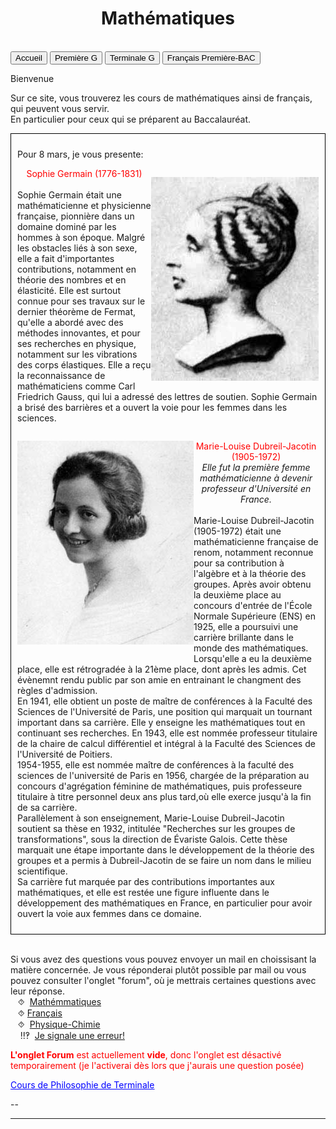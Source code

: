<html>
 <title>Mathématiques</title>
 <head>
    <meta charset="utf-8"/>
    <link href="style.css" rel="stylesheet" type="text/css"/>
    <meta name="viewport" content="width=device-width, initial-scale=1">
    <link rel="stylesheet" href="https://www.w3schools.com/w3css/4/w3.css">
    <meta name="viewport" content="width=device-width, initial-scale=1" />
    <link rel="stylesheet" href="https://www.w3schools.com/w3css/4/w3.css" />
    <script src="s.js" data-import=""></script>
 </head>
 <body onload="body()">
 <center><h1 id="h1">Mathématiques</h1></center>
 <br>
 <div class="w3-container">
  
 </div>

 <div class="w3-bar w3-black">
  <button class="w3-bar-item w3-button" onclick="openCity('Ac')">Accueil</button>
  <!--<button class="w3-bar-item w3-button" onclick="openCity('Six')">Sixième</button>
  <button class="w3-bar-item w3-button" onclick="openCity('Cinq')">Cinquième</button>
  <button class="w3-bar-item w3-button" onclick="openCity('Quatre')">Quatrième</button>
  <button class="w3-bar-item w3-button" onclick="openCity('Trois')">Troisième</button>
  <button class="w3-bar-item w3-button" onclick="openCity('Seconde')">Seconde</button>-->
  <button class="w3-bar-item w3-button" onclick="openCity('Première')">Première G</button>
  <button class="w3-bar-item w3-button" onclick="openCity('Terminale')">Terminale G</button>
  <button class="w3-bar-item w3-button" onclick="openCity('Français')">Français Première-BAC</button>
  <!-- <button class="w3-bar-item w3-button" onclick="openCity('Info')">Informatique</button>
  <button class="w3-bar-item w3-button" onclick="openCity('Forum')">Forum</button>-->
 </div>
 <div id="Ac" class="w3-container city">
  <p id="para2">Bienvenue</p>
  <p id="para3">Sur ce site, vous trouverez les cours de mathématiques ainsi de français, qui peuvent vous servir.<br> En particulier pour ceux qui se préparent au Baccalauréat.</p>
    <div style="border: 1px solid black; padding: 10px;">
       <p>Pour 8 mars, je vous presente:</p>
        <p style="float:right"><img src="image/Germain.jpeg" /></p><p><center><font id="para34" style="color:red;">Sophie Germain (1776-1831)</font></center><br><font id="para34">Sophie Germain était une mathématicienne et physicienne française, pionnière dans un domaine dominé par les hommes à son époque. Malgré les obstacles liés à son sexe, elle a fait d'importantes contributions, notamment en théorie des nombres et en élasticité. Elle est surtout connue pour ses travaux sur le dernier théorème de Fermat, qu'elle a abordé avec des méthodes innovantes, et pour ses recherches en physique, notamment sur les vibrations des corps élastiques. Elle a reçu la reconnaissance de mathématiciens comme Carl Friedrich Gauss, qui lui a adressé des lettres de soutien. Sophie Germain a brisé des barrières et a ouvert la voie pour les femmes dans les sciences. </font></p>
      <div style="clear:both"></div>
      <p style="float:left"><img src="image/Dubreil-Jacotin.jpg" /></p><p><center><font id="para34" style="color:red;">Marie-Louise Dubreil-Jacotin (1905-1972)</font><br><font id="para34"><i>Elle fut la première femme mathématicienne à devenir professeur d'Université en France.</i></font></center><br><font id="para34">Marie-Louise Dubreil-Jacotin (1905-1972) était une mathématicienne française de renom, notamment reconnue pour sa contribution à l'algèbre et à la théorie des groupes. Après avoir obtenu la deuxième place au concours d'entrée de l'École Normale Supérieure (ENS) en 1925, elle a poursuivi une carrière brillante dans le monde des mathématiques.
      <br>Lorsqu'elle a eu la deuxième place, elle est rétrogradée à la 21ème place, dont après les admis. Cet évènemnt rendu public par son amie en entrainant le changment des règles d'admission. 
      <br>
      En 1941, elle obtient un poste de maître de conférences à la Faculté des Sciences de l'Université de Paris, une position qui marquait un tournant important dans sa carrière. Elle y enseigne les mathématiques tout en continuant ses recherches. En 1943, elle est nommée professeur titulaire de la chaire de calcul différentiel et intégral  à la Faculté des Sciences de l'Université de Poitiers.<br>1954-1955, elle est nommée maître de conférences à la faculté des sciences de l'université de Paris en 1956, chargée de la préparation au concours d'agrégation féminine de mathématiques, puis professeure titulaire à titre personnel deux ans plus tard,où elle exerce jusqu'à la fin de sa carrière.
      <br>
      Parallèlement à son enseignement, Marie-Louise Dubreil-Jacotin soutient sa thèse en 1932, intitulée "Recherches sur les groupes de transformations", sous la direction de Évariste Galois. Cette thèse marquait une étape importante dans le développement de la théorie des groupes et a permis à Dubreil-Jacotin de se faire un nom dans le milieu scientifique.
      <br>Sa carrière fut marquée par des contributions importantes aux mathématiques, et elle est restée une figure influente dans le développement des mathématiques en France, en particulier pour avoir ouvert la voie aux femmes dans ce domaine.</font></p>
   <div style="clear:both"></div></div>
  <br>
   <div id="center">
      <p id="para33">Si vous avez des questions vous pouvez envoyer un mail en choissisant la matière concernée. Je vous réponderai plutôt possible par mail ou vous pouvez consulter l'onglet "forum", où je mettrais certaines questions avec leur réponse. 
       <br>&nbsp;&nbsp;&nbsp;⯑ &nbsp;<a title="Question" href="mailto:ozcelebialican2005@gmail.com?subject=J'ai une question%5BMat%5D&body=Ma%20question%20se%20porte%20sur%20les%20mathématiques%20(ne%20changez%20pas%20l'objet%20du%20mail).">Mathémmatiques</a>
       <br>&nbsp;&nbsp;&nbsp;⯑&nbsp;<a title="Question" href="mailto:ozcelebialican2005@gmail.com?subject=J'ai une question%5BFR%5D&body=Ma%20question%20se%20porte%20sur%20le%20français%20 (ne%20changez%20pas%20l'objet%20du%20mail).">Français</a>
       <br>&nbsp;&nbsp;&nbsp;⯑ &nbsp;<a title="Question" href="mailto:ozcelebialican2005@gmail.com?subject=J'ai une question%5BP-C%5D&body=Ma%20question%20se%20porte%20sur%20les%20Physique-Chimie%20(ne%20changez%20pas%20l'objet%20du%20mail).">Physique-Chimie</a>
       <br> &nbsp;&nbsp;&nbsp; ‼‽ &nbsp;<a title="Signaler une erreur" href="mailto:ozcelebialican2005@gmail.com?subject=%5BErreur%5D&body=Ma%20question%20se%20porte%20sur%20le%20français%20 (ne%20changez%20pas%20l'objet%20du%20mail).%0ADans%20l'onglet:%0ANom%20du%20fichier:%0AErreur:">Je signale une erreur!</a>
     </p></div>
     <p><font style="color:red"><b>L'onglet Forum</b> est actuellement <b>vide</b>, donc l'onglet est désactivé temporairement (je l'activerai dès lors que j'aurais une question posée)</font></p>
     <p id="para4"><a href="https://23tr-an05.github.io/filos/"><font style="color:#0000FF;"><u>Cours de Philosophie de Terminale</u></font></a></p>
     <p>--</p> 
    <hr>
   </div>

   <!--
 <div id="Six" class="w3-container city" style="display:none">
   <p id="para1">Sixième</p>
   <p id="para3"><a href="mat/6e/Programme_6.pdf" dowload="" target="_blank"><font style="color:#0000FF;"><u> Programme de l'année</u></font> </a>et<a href="mat/6e/Edt.pdf" dowload="" target="_blank"><font style="color:#0000FF;"><u> Cahier de texte</u></font></a> </p>
    <p id="para6">📁 Chapitre 1:</p>
      <ul>
        <li><a href="mat/6e/Chp1/    " dowload="" target="_blank"><p id="para4">📄   </p></a></li>
        <li><a href="mat/6e/Chp1/    " dowload="" target="_blank"><p id="para4">📄   TD-</p></a></li>
        <li><a href="mat/6e/Chp1/    " dowload="" target="_blank"><p id="para4">📄   Correction-TD-</p></a></li>
        <li><a href="mat/6e/Chp1/    " dowload="" target="_blank"><p id="para4">📄   </p></a></li>
    </ul>
    <p id="para6">📁 Chapitre 2:</p>
     <ul>
        <li><a href="mat/6e/Chp1/    " dowload="" target="_blank"><p id="para4">📄   </p></a></li>
        <li><a href="mat/6e/Chp1/    " dowload="" target="_blank"><p id="para4">📄   TD-</p></a></li>
        <li><a href="mat/6e/Chp1/    " dowload="" target="_blank"><p id="para4">📄   Correction-TD-</p></a></li>
        <li><a href="mat/6e/Chp1/    " dowload="" target="_blank"><p id="para4">📄   </p></a></li>
    </ul>
   <hr> 
  </div>

 <div id="Cinq" class="w3-container city" style="display:none"> 
   <p id="para1">Cinquième</p>
   <p id="para3"><a href="mat/5e/Programme_5.pdf" dowload="" target="_blank"><font style="color:#0000FF;"><u> Programme de l'année</u></font> </a>et<a href="mat/5e/Edt.pdf" dowload="" target="_blank"><font style="color:#0000FF;"><u> Cahier de texte</u></font> </a></p>
   <p id="para6">📁 Chapitre 1:</p>
     <ul>
        <li><a href="mat/5e/Chp1/    " dowload="" target="_blank"><p id="para4">📄   </p></a></li>
       <li><a href="mat/5e/Chp1/    " dowload="" target="_blank"><p id="para4">📄   TD-</p></a></li>
        <li><a href="mat/5e/Chp1/    " dowload="" target="_blank"><p id="para4">📄   Correction-TD-</p></a></li>
       <li><a href="mat/5e/Chp1/    " dowload="" target="_blank"><p id="para4">📄   </p></a></li>
     </ul>
   <hr>
 </div>

 <div id="Quatre" class="w3-container city" style="display:none">
   <p id="para1">Quatrième</p>
   <p id="para3"><a href="mat/4e/Programme_4.pdf" dowload="" target="_blank"><font style="color:#0000FF;"><u> Programme de l'année</u></font></a> et<a href="mat/4e/Edt.pdf" dowload="" target="_blank"><font style="color:#0000FF;"><u> Cahier de texte</u></font></a> </p>
    <p id="para6">📁 Chapitre 1:</p>
     <ul>
        <li><a href="mat/4e/Chp1/    " dowload="" target="_blank"><p id="para4">📄   </p></a></li>
       <li><a href="mat/4e/Chp1/    " dowload="" target="_blank"><p id="para4">📄   TD-</p></a></li>
       <li><a href="mat/4e/Chp1/    " dowload="" target="_blank"><p id="para4">📄   Correction-TD-</p></a></li>
       <li><a href="mat/4e/Chp1/    " dowload="" target="_blank"><p id="para4">📄   </p></a></li>
     </ul>
   <hr>
 </div>

 <div id="Tois" class="w3-container city" style="display:none">
   <p id="para1">Troisième</p>
   <p id="para3"><a href="mat/6e/Programme_3.pdf" dowload="" target="_blank"><font style="color:#0000FF;"><u> Programme de l'année</u></font></a> et<a href="mat/3e/Edt.pdf" dowload="" target="_blank"><font style="color:#0000FF;"><u> Cahier de texte</u></font></a> </p>
   <p id="para6">📁 Chapitre 1:</p>
     <ul>
       <li><a href="mat/3e/Chp1/    " dowload="" target="_blank"><p id="para4">📄   </p></a></li>
       <li><a href="mat/3e/Chp1/    " dowload="" target="_blank"><p id="para4">📄   TD-</p></a></li>
       <li><a href="mat/3e/Chp1/    " dowload="" target="_blank"><p id="para4">📄   Correction-TD-</p></a></li>
       <li><a href="mat/3e/Chp1/    " dowload="" target="_blank"><p id="para4">📄   </p></a></li>
   </ul>
   <hr>
 </div>

 <div id="Seconde" class="w3-container city" style="display:none">
   <p id="para1">Seconde</p>
   <p id="para3"><a href="mat/2nde/Programme_2.pdf" dowload="" target="_blank"><font style="color:#0000FF;"><u> Programme de l'année</u></font>  </a>et<a href="mat/2nde/Edt.pdf" dowload="" target="_blank"><font style="color:#0000FF;"><u> Cahier de texte</u></font></a> </p>
   <p id="para6">📁 Chapitre 1:</p>
     <ul>
       <li><a href="mat/2nde/Chp1/    " dowload="" target="_blank"><p id="para4">📄   </p></a></li>
       <li><a href="mat/2nde/Chp1/    " dowload="" target="_blank"><p id="para4">📄   TD-</p></a></li>
       <li><a href="mat/2nde/Chp1/    " dowload="" target="_blank"><p id="para4">📄   Correction-TD-</p></a></li>
       <li><a href="mat/2nde/Chp1/    " dowload="" target="_blank"><p id="para4">📄   </p></a></li>
    </ul>
   <hr>
 </div>

 <div id="Première" class="w3-container city" style="display:none">
   <p id="para1">Première</p>
   <p id="para3"><a href="mat/1re/Programme_1.pdf" dowload="" target="_blank"><font style="color:#0000FF;"><u> Programme de l'année</u></font></a> et<a href="mat/1re/mat/Tle/Cahier_de_texte_1re.pdf" dowload="" target="_blank"><font style="color:#0000FF;"><u> Cahier de texte</u></font></a> </p>
   <button onclick="myFunction('Demo101')" class="w3-button w3-block w3-white w3-left-align"><p id="para6">📁 Chapitre 1:</p></button>
      <div id="Demo101" class="w3-hide w3-container w3-light-grey"> 
     <ul>
       <li><a href="mat/1re/Chp1/    " dowload="" target="_blank"><p id="para4">📄   </p></a></li>
       <li><a href="mat/1re/Chp1/    " dowload="" target="_blank"><p id="para4">📄   TD-</p></a></li>
       <li><a href="mat/1re/Chp1/    " dowload="" target="_blank"><p id="para4">📄   Correction-TD-</p></a></li>
       <li><a href="mat/1re/Chp1/    " dowload="" target="_blank"><p id="para4">📄   </p></a></li>
    </ul></div>
    <button onclick="myFunction('Demo105')" class="w3-button w3-block w3-white w3-left-align"><p id="para6">📁 Chapitre 5:Probabilités conditionnelles et indépendance</p></button>
      <div id="Demo105" class="w3-hide w3-container w3-light-grey"> 
     <ul>
       <li><a href="mat/1re/Chp5/    " dowload="" target="_blank"><p id="para4">📄   </p></a></li>
       <li><a href="mat/1re/Chp5/    " dowload="" target="_blank"><p id="para4">📄   TD-</p></a></li>
       <li><a href="mat/1re/Chp5    " dowload="" target="_blank"><p id="para4">📄   Correction-TD-</p></a></li>
       <li><a href="mat/1re/Chp5/    " dowload="" target="_blank"><p id="para4">📄   </p></a></li>
    </ul></div>
    <button onclick="myFunction('Demo109')" class="w3-button w3-block w3-white w3-left-align"><p id="para6">📁 Chapitre 9:Variable aléatoire</p></button>
      <div id="Demo109" class="w3-hide w3-container w3-light-grey"> 
     <ul>
       <li><a href="mat/1re/Chp9/    " dowload="" target="_blank"><p id="para4">📄   </p></a></li>
       <li><a href="mat/1re/Chp9/    " dowload="" target="_blank"><p id="para4">📄   TD-</p></a></li>
       <li><a href="mat/1re/Chp9/    " dowload="" target="_blank"><p id="para4">📄   Correction-TD-</p></a></li>
       <li><a href="mat/1re/Chp9/    " dowload="" target="_blank"><p id="para4">📄   </p></a></li>
    </ul></div>
   <hr>
 </div>-->

 <div id="Terminale" class="w3-container city" style="display:none">
   <p id="para1">Terminale Générale</p>
   <p id="para3"><a href="mat/Tle/Programme-TleG.pdf" dowload="" target="_blank"><font style="color:#0000FF;"><u>Programme de l'année</u></font>  </a> et <a href="mat/Tle/Cahier_de_texte_Tle.pdf" dowload="" target="_blank"><font style="color:#0000FF;"><u>Cahier de texte</u></font></a> </p>
   <p id="para6">📁 Chapitre 0: Le langage mathématiques et quelques notations</p>
    <ul>
       <li><a href="mat/Tle/0/Chapitre_0.pdf" dowload="" target="_blank"><p id="para4">📄  Cours- La récurrence</p></a></li>
    </ul>
   <p id="para6">📁 Chapitre 7: Équations différentielles</p>
    <ul>
       <li><a href="mat/Tle/ED/Cours-equations_differentielles.pdf" dowload="" target="_blank"><p id="para4">📄   Cours-Equations differentielles</p></a></li>
       <li><a href="mat/Tle/ED/TD-equations_differentielles.pdf" dowload="" target="_blank"><p id="para4">📄   TD-Equations differentielles</p></a></li>
       <li><a href="mat/Tle/ED/TD_correction.pdf" dowload="" target="_blank"><p id="para4">📄   Correction-Equations differentielles</p></a></li>
       <li><a href="mat/Tle/ED/ED_complement_PC.pdf" dowload=""  target="_blank"><p id="para4">📄  Complément du cours - Physique-chimie </p></a></li>
    </ul>
   <p></p>
   <hr>
 </div>

 <div id="Français" class="w3-container city" style="display:none"> <div class="w3-container">
   <center><p id="para1">Français- Première - BAC</p></center>
   <div id="center">
   <p id="para33" style="border: 1px solid black; padding: 10px;"> <font style="color:#FF10FF;">⨝</font>Je vous conseille vivement utiliser <a href="https://cnrtl.fr/definition/" target="_blank"><font style="color:#0000FF;"><u>CNRTL</u></font></a>, un dictionnaire en ligne (une référence de pluparts des professeurs) ou si vous ne vous maîtrisez pas la langue française :<a href="https://www.wordreference.com/fr/" target="Fenêtre définie"><font style="color:#0000FF;"><u>WordReference</u></font></a>
   <br><font style="color:#0CF0FF;"> ⨝</font> Vous avez, dans les fichier ci-dessus, certaines questions (signalées par "¿" en début des questions).<br>Je vous invite à réfléchir à ses questions qui peuvent être très utiles pour la compréhension de certains passages ou pour une dissertation.
   <br><font style="color:#8C62F0;"> ⨝</font> Vous pouvez, si vous voulez, m'envoyer un plan de dissertation (ou rédigée toute entière) ou une explication de texte (rédigée ou pas) que vous avez faits, afin que je puisse vous donner quelques conseilles. (Cela ne serait pas une "correction" d'un professeur, bien évidement). <a title="Correction" href="mailto:ozcelebialican2005@gmail.com?subject=Dissertation ou Explication de texte%5BFR%5D&body=(ne%20changez%20pas%20l'objet%20du%20mail).%0APréciser%20le%20 Sujet%20s'il%20s'agit%20d'une%20dissertation:%0A%0AS'il%20s'agit%20d'une%20Explication d'un%20texte%20préciser%20le%20 titre%20 de %20l'œuvre%20 associée%20 et %20le %20 numéro(1,2,3,4,5):">Cliquez <font style="color:#0000FF;"><u>ici</u></font> pour envoyer votre travail. </a>
   <br><font style="color:#FF9909;">⨝ ⨝</font> S pour "Séance"</p></div>
   <p id="para4"><a href="https://www.tv5monde.com/tv/video/94520-7-jours-semaine-de-la-langue-francaise-et-de-la-francophonie">Parlons franc: Tv5Monde- 7jours, Semaine de la langue française et la francophonie (Voir à partir de 10min17s)</a></p>
   <p id="para4"><a href="https://23tr-an05.github.io/liman/">Les livres au programme de Français en <u><font style="color:#0000  FF;">langues étrangères</font></u></a></p>
   <button onclick="myFunction('Demo2')" class="w3-button w3-block w3-white w3-left-align"><p id="para2">📚- Programme officiel- Français pour  2024-2025</p></button>
     <div id="Demo2" class="w3-hide w3-container w3-light-grey">  
    <ul>
        <li><a href="fr/1re/2024-2025-G.pdf" dowload="" target="_blank"><p id="para4">Les œuvres au programme de Première Générale</p></a></li>
        <li><p id="para4"><a href="fr/1re/2024-2025-T.pdf" dowload="" target="_blank">Les œuvres au programme de Première Technologique</a></p></li> 
    </ul></div>
    <button onclick="myFunction('Demo4')" class="w3-button w3-block w3-white w3-left-align"><p id="para2">📘-Arthur RIMBAUD, <i>Cahier de Douai</i></p></button>
      <div id="Demo4" class="w3-hide w3-container w3-light-grey"> 
        <ul>
            <li><a href="fr/1re/Douai/Rimbaud-Cahier_de_Douai.pdf" dowload="" target="_blank"><p id="para4">📜   Présentation de l'œuvre-S1</p></a></li>
            <!--<li><a href="fr/" dowland="" target="_blank"><p id="para4">📜   Biographie de l'auteur-S2</p></a></li>-->
            <!--<li><a href="fr/" dowland="" target="_blank"><p id="para4">📜   Structure de l'œuvre-S3</p></a></li> -->
            <!--<li><a href="fr/" dowland="" target="_blank"><p id="para4">📜   Quelques citations-S4</p></a></li> -->
            <li><p id="para4">📑  Explications de texte </p><ol type="A">
                    <li><a href="fr/1re/Douai/Explication_de_texte-1-Cahier_de_Douai.pdf" dowload="" target="_blank"><p id="para4">Explication de texte 1 : Vénus Anadyomène</p></a>                  <a href="fr/1re/Douai/Explication_de_texte-1-Cahier_de_Douai-correction.pdf" dowload="" target="_blank"><p id="para4">Correction</p></a></li>
                   <li><a href="fr/1re/Douai/Explication_de_texte-2-Cahier_de_Douai.pdf" dowload="" target="_blank"><p id="para4">Explication de texte 2 :Le Mal</p></a></li>
                   <li><a href="fr/1re/Douai/Explication_de_texte-3-Cahier_de_Douai.pdf" dowload="" target="_blank"><p id="para4">Explication de texte 3 :Le Dormeur du val </p></a></li>
                   <li><a href="fr/1re/Douai/Explication_de_texte-4-Cahier_de_Douai.pdf" dowload="" target="_blank"><p id="para4">Explication de texte 4 : La Maline </p></a></li>
                   <li><a href="fr/1re/Douai/Explication_de_texte-5-Cahier_de_Douai.pdf" dowload="" target="_blank"><p id="para4">Explication de texte 5 : Rêvé pour l'hiver </p></a></li>
               </ol></li> 
        </ul>  </div> 
    <button onclick="myFunction('Demo11')" class="w3-button w3-block w3-white w3-left-align"><p id="para2">📗-Abbé Prévost, <i>Manon Lescaut</i></p></button>
      <div id="Demo11" class="w3-hide w3-container w3-light-grey"> 
          <ul>
            <li><a href="fr/1re/Lescaut/Abbé_Prevost-Manon_Lescaut.pdf" dowload="" target="_blank"><p id="para4">📜   Présentation de Parcours-S1</p></a></li>
            <!--<li><a href="fr/1re/Lescaut/ .pdf" dowload=""><p id="para4" target="_blank">📜   Présentation de l'œuvre-S2</p></a></li>
            <li><a href="fr/1re/Lescaut/Structure-Manon_Lescaut.pdf" dowload="" target="_blank"><p id="para4">📜   Structure de l'œuvre-S3 </p></a></li>-->
            <li><a href="fr/1re/Lescaut/Cit-Manon_Lescaut.pdf" dowload="" target="_blank"><p id="para4">📜   Quelques citations -S4</p></a></li>
            <li><p id="para4">📑  Explications de texte </p><ol type="A">
                   <li><a href="fr/1re/Lescaut/Explication_de_texte-1-Manon_Lescaut.pdf" dowload="" target="_blank"><p id="para4">Explication de texte 1 : Les retrouvailles au parloir de Saint-Sulpice </p></a></li>
                   <li><a href="fr/1re/Lescaut/Explication_de_texte-2-Manon_Lescaut.pdf" dowload="" target="_blank"><p id="para4">Explication de texte 2 : L'évasion de Saint-Lazar</p></a></li>
                   <li><a href="fr/1re/Lescaut/Explication_de_texte-3-Manon_Lescaut.pdf" dowload="" target="_blank"><p id="para4">Explication de texte 3 : La mort et l'enterrement de Manon</p></a></li>
                   <!--<li><a href="fr/1re" dowload="" target="_blank"><p id="para4">Explication de texte 4 :  </p></a></li>
                   <li><a href="fr/1re" dowload="" target="_blank"><p id="para4">Explication de texte 5 :  </p></a></li>-->
               </ol></li> 
         </ul> </div>
    <button onclick="myFunction('Demo12')" class="w3-button w3-block w3-white w3-left-align"><p id="para2">📗-Honoré de Balzac, <i>La Peau de chagrin</i></p></button>
      <div id="Demo12" class="w3-hide w3-container w3-light-grey">
         <ul>
            <li><a href="fr/1re/Chagrin/Honore_de_Balzac-La_Peau_de_chagrin.pdf"  dowload="" target="_blank"><p id="para4">📜  Présentation de Parcours-S1</p></a></li>
            <!--<li><a href="fr/ .pdf" dowload="" target="_blank"><p id="para4">📜   Présentation de l'œuvre-S2</p></a></li>-->
            <!--<li><a href="fr/" dowland="" target="_blank"><p id="para4">📜   Structure de l'œuvre-S3</p></a></li> -->
            <!--<li><a href="fr/" dowland="" target="_blank"><p id="para4">📜   Quelques citations-S4</p></a></li> -->
         </ul> </Div>
      <button onclick="myFunction('Demo3')" class="w3-button w3-block w3-white w3-left-align"><p id="para2">📙-Olympe de Gouges,<br> <i>La Déclaration des droits de la femme et de la citoyenne</i></p></button>
        <div id="Demo3" class="w3-hide w3-container w3-light-grey"> 
          <ul>
             <li><a href="fr/1re/DDFC/Olympes_de_Gouges-DDFC.pdf" dowload="" target="_blank"><p id="para4">📜  Présentation de Parcours-S1</p></a></li>
             <!--<li><a href="fr/ .pdf" dowload="" target="_blank"><p id="para4">Présentation de l'œuvre-2</p></a></li>-->
             <li><a href="fr/1re/DDFC/Structure-DDFC.pdf" dowload="" target="_blank"><p id="para4">📜  Structure de l'œuvre-S3 </p></a></li>
             <li><a href="fr/1re/DDFC/Cit-DDFC.pdf" dowload="" target="_blank"><p id="para4">📜Quelques citations-S4</p></a></li>
             <li><p id="para4">📑  Explications de texte </p><ol type="A">
                    <li><a href="fr/1re/DDFC/Explication_de_texte-1-DDFC.pdf" dowload="" target="_blank"><p id="para4">Explication de texte 1 : Exhortation aux hommes </p></a></li>
                   <li><a href="fr/1re/DDFC/Explication_de_texte-2-DDFC.pdf" dowload="" target="_blank"><p id="para4">Explication de texte 2 : Préambule</p></a></li>
                   <li><a href="fr/1re/DDFC/Explication_de_texte-3-DDFC.pdf" dowload="" target="_blank"><p id="para4">Explication de texte 3 : Postambule </p></a></li>
                   <li><a href="fr/1re/DDFC/Explication_de_texte-4-DDFC.pdf" dowload="" target="_blank"><p id="para4">Explication de texte 4 :  Théroigne de Méricourt, Discours prononcé à la Société fraternelle des minimes, (1792)</p></a></li>
                   <li><a href="fr/1re/DDFC/Explication_de_texte-5-DDFC.pdf" dowload="" target="_blank"><p id="para4">Explication de texte 5 : Annie Ernaux, <i>La femme gelée </i> </p></a></li>
               </ol></li> 
             <li><a href="fr" dowload="" terget="_blank"><p id="para4">Les questions de grammaire</p></a></li>
             <li> <p id="para4">Je vous ajoute un document complémentaire qui est fait pour une classe UPE2A qui reprend la contexte historique:  <a href="fr/1re/DDFC/Revolution_française.pdf" dowload="" target="_blank"><u>Révolution française</u></a>  et la       <a href="fr/1re/DDFC/fiche-R_F.pdf" dowload="" target="_blank"><u>fiche de l'activité 2</u></a> </p></li>     
         </ul>
        </div>
       <!--<button onclick="myFunction('Demo5')" class="w3-button w3-block w3-white w3-left-align"><p id="para2">📕- Pierre Corneille, <i>Le Menteur</i></p></button>
        <div id="Demo5" class="w3-hide w3-container w3-light-grey"> -->
       <p id="para2">📕- Pierre Corneille, <i>Le Menteur</i></p>
        <ul>
            <!--<li><a href="fr/ " dowland="" target="_blank"><p id="para4">📜 Théâtre Classique  -  S0 </p></a></li>-->
            <li><a href="fr/1re/Menteur/Corneille-Le_Menteur-Parcours.pdf" dowload="" target="_blank"><p id="para4">📜   Présentation de l'œuvre-S1</p></a></li>
            <!--<li><a href="fr/" dowland="" target="_blank"><p id="para4">📜   Biographie de l'auteur-S2</p></a></li>-->
            <!--<li><a href="fr/" dowland="" target="_blank"><p id="para4">📜   Structure de l'œuvre-S3</p></a></li> -->
            <!--<li><a href="fr/" dowland="" target="_blank"><p id="para4">📜   Quelques citations-S4</p></a></li> -->
            <!--<li><p id="para4">📑  Explications de texte </p><ol type="A">
                   <li><a href="fr/1re/Menteur/Explication_de_texte-1-Le_Menteur.pdf" dowload="" target="_blank"><p id="para4">Explication de texte 1 :  </p></a></li>
                   <li><a href="fr/1re/Menteur/Explication_de_texte-2-Le_Menteur.pdf  " dowload="" target="_blank"><p id="para4">Explication de texte 2 :  </p></a></li>
                   <li><a href="fr/1re/Menteur/Explication_de_texte-3-Le_Menteur.pdf  " dowload="" target="_blank"><p id="para4">Explication de texte 3 :  </p></a></li>
                   <li><a href="fr/1re/Menteur/Explication_de_texte-4-Le_Menteur.pdf  " dowload="" target="_blank"><p id="para4">Explication de texte 4 :  </p></a></li>
                   <li><a href="fr/1re/Menteur/Explication_de_texte-5-Le_Menteur.pdf  " dowload="" target="_blank"><p id="para4">Explication de texte 5 :  </p></a></li>
               </ol></li> -->
        </ul> 
      <!--<button onclick="myFunction('Demo6')" class="w3-button w3-block w3-white w3-left-align"><p id="para2">📕- Alfred de Musset, <i>On ne badine pas avec l'amour</i></p></button>
        <div id="Demo6" class="w3-hide w3-container w3-light-grey"> -->   
         <p id="para2">📕- Alfred de Musset, <i>On ne badine pas avec l'amour</i></p>
        <ul>
            <li><a href="fr/1re/Amour/Musset-on_ne_badine_pas_avec_amour-Parcours.pdf   " dowload="" target="_blank"><p id="para4">📜   Présentation de l'œuvre-S1</p></a></li>
            <!--<li><a href="fr/" dowland="" target="_blank"><p id="para4">📜   Biographie de l'auteur-2</p></a></li>-->
            <!--<li><a href="fr/" dowland="" target="_blank"><p id="para4">📜   Structure de l'œuvre-S3</p></a></li> -->
            <!--<li><a href="fr/" dowland="" target="_blank"><p id="para4">📜   Quelques citations-S4</p></a></li> -->
             <!--<li><p id="para4">📑  Explications de texte </p><ol type="A">
                   <li><a href="fr/1re/Amour/Explication_de_texte-1-On_ne_badine_pas_avec_l_amour.pdf" dowload="" target="_blank"><p id="para4">Explication de texte 1 : Acte I, Scène 2  </p></a></li>
                   <li><a href="fr/1re/Amour/Explication_de_texte-2-On_ne_badine_pas_avec_l_amour.pdf  " dowload="" target="_blank"><p id="para4">Explication de texte 2 : Acte II, scène 1 </p></a></li>
                   <li><a href="fr/1re/Amour/Explication_de_texte-3-On_ne_badine_pas_avec_l_amour.pdf  " dowload="" target="_blank"><p id="para4">Explication de texte 3 : Acte II, scène 5 </p></a></li>
                   <li><a href="fr/1re/Amour/Explication_de_texte-4-On_ne_badine_pas_avec_l_amour.pdf  " dowload="" target="_blank"><p id="para4">Explication de texte 4 : Acte III, scène 3  </p></a></li>
                   <li><a href="fr/1re/Amour/Explication_de_texte-5-On_ne_badine_pas_avec_l_amour.pdf  " dowload="" target="_blank"><p id="para4">Explication de texte 5 : Acte III, scène 8  </p></a></li>
               </ol></li> -->
        </ul> 
        <!--<button onclick="myFunction('Demo7')" class="w3-button w3-block w3-white w3-left-align"><p id="para2">📕- Nathalie Sarraute, <i>Pour un oui ou pour un non</i></p></button>
        <div id="Demo7" class="w3-hide w3-container w3-light-grey"> -->  
        <p id="para2">📕- Nathalie Sarraute, <i>Pour un oui ou pour un non</i></p>
        <ul>
            <li><a href="fr/1re/oui-non/Nathalie_Sarraute-Pour_un_oui_pour_un_non-Parcours.pdf" dowload="" target="_blank"><p id="para4">📜   Présentation de l'œuvre-S1</p></a></li>
            <!--<li><a href="fr/" dowland="" target="_blank"><p id="para4">📜   Biographie de l'auteur-2</p></a></li>--
            !--<li><a href="fr/" dowland="" target="_blank"><p id="para4">📜   Structure de l'œuvre-S3</p></a></li> --
            !--<li><a href="fr/" dowland="" target="_blank"><p id="para4">📜   Quelques citations-S4</p></a></li> --
            !--<li><p id="para4">📑  Explications de texte </p><ol type="A">
                   <li><a href="fr/1re/oui-non/Explication_de_texte-1-Pour_un_oui_ou_pour_un_non.pdf" dowload="" target="_blank"><p id="para4">Explication de texte 1 :  </p></a></li>
                   <li><a href="fr/1re/oui-non/Explication_de_texte-2-Pour_un_oui_ou_pour_un_non.pdf" dowload="" target="_blank"><p id="para4">Explication de texte 2 :  </p></a></li>
                   <li><a href="fr/1re/oui-non/Explication_de_texte-3-Pour_un_oui_ou_pour_un_non.pdf" dowload="" target="_blank"><p id="para4">Explication de texte 3 :  </p></a></li>
                   <li><a href="fr/1re/oui-non/Explication_de_texte-4-Pour_un_oui_ou_pour_un_non.pdf" dowload="" target="_blank"><p id="para4">Explication de texte 4 :  </p></a></li>
                   <li><a href="fr/1re/oui-non/Explication_de_texte-5-Pour_un_oui_ou_pour_un_non.pdf" dowload="" target="_blank"><p id="para4">Explication de texte 5 :  </p></a></li>
               </ol></li> -->
        </ul>
   <button onclick="myFunction('Demo1')" class="w3-button w3-block w3-white w3-left-align"><p id="para2">🗂-Sujets de dissertation</p></button>
     <div id="Demo1" class="w3-hide w3-container w3-light-grey">    
            <ul>
            <li><a href="fr/1re/Douai/Dis-Cahier_de_Douai.pdf" dowland="" target="_blank"><p id="para4">🖋️Arthur RIMBAUD, <i> Cahier de Douai</i></p></a></li>
            <li><a href="fr/1re/Chagrin/Dis-Peau_de_chagrin.pdf" dowland="" target="_blank"><p id="para4">🖋️Honoré de Balzac, <i>La Peau de chagrin</i></p></a> </li>
            <li><a href="fr/1re/Lescaut/Dis-Manon_Lescaut.pdf" dowland="" target="_blank"><p id="para4">🖋️Abbé Prévost, <i>Manon Lescaut </i></p></a> </li>
            <li><a href="fr/1re/DDFC/Dis-DDFC.pdf" dowland="" target="_blank"><p id="para4">🖋️Olympe de Gouges, <i>Déclaration des droits de la femme et de la citoyenne </i></p></a> </li>
            <li><a href="fr/1re/Amour/Dis-On_ne_badine_pas_avec_l_amour.pdf" target="_blank"><p id="para4">🖋️Alfred de Musset, <i>On ne badine pas avec l'amour </i></p></a> </li>
            <li><a href="fr/1re/Menteur/Dis-Le_Menteur.pdf" target="_blank"><p id="para4">🖋️Corneille, <i>Le Menteur  </i></p></a> </li>
            <li><a href="fr/1re/oui-non/Dis-Pour_un_oui_ou_pour_un_non.pdf" target="_blank"><p id="para4">🖋️Nathalie Sarraute, <i>Pour un oui ou pour un non </i></p></a> </li>
            <li><a href="fr/1re/sujet-de-BAC-2024.pdf" dowland="" target="_blank"><p id="para4">📝Sujets de Bac  de l'épreuve de 2024 </p></a> </li>
         </ul>
      </div>
    <button onclick="myFunction('Demo10')" class="w3-button w3-block w3-white w3-left-align"><p id="para2">🗂-Divers sur la Langue Française</p></button>
     <div id="Demo10" class="w3-hide w3-container w3-light-grey">    
            <ul>
            <li><a href="fr/divers/mot_sens_changé.pdf" dowland="" target="_blank"><p id="para4">📝Quelques mots qui ont vu leur sens changé </p></a> </li>
         </ul>
      </div>
    <hr>
 </div></div>


 <!--<div id="Info" class="w3-container city" style="display:none">
  <p id="para2">-</p>
  <p>--</p> 
  <hr>
 </div>-->
 <!--<div id="Forum" class="w3-container city" style="display:none">
  <p id="para2">-</p>
  <p>--</p> 
  <hr>
 </div>-->


 <!--hyperlien 
 <a href="fr/                    .pdf" dowload="" target="_blank">   #Français
 <a href="mat/                  .pdf" dowload="" target="_blank">       #Mathématiques 
 -->
 

 <!--🗂📙📗📘📚📕📔📒📝💻📓🖋️-->

 <script>
 function openCity(cityName) {
  var i;
  var x = document.getElementsByClassName("city");
  for (i = 0; i < x.length; i++) {
    x[i].style.display = "none";  
  }
  document.getElementById(cityName).style.display = "block";  
 }
 </script>
  <script>
 function myFunction(id) {
  var x = document.getElementById(id);
  if (x.className.indexOf("w3-show") == -1) {
    x.className += " w3-show";
    x.previousElementSibling.className = 
    x.previousElementSibling.className.replace("w3-white", "w3-yellow");
  } else { 
    x.className = x.className.replace(" w3-show", "");
    x.previousElementSibling.className = 
    x.previousElementSibling.className.replace("w3-yellow", "w3-white");
  }
 }
 </script>